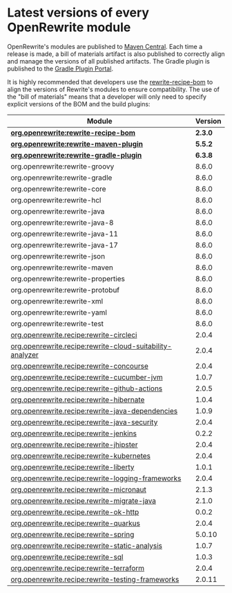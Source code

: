 # Latest versions of every OpenRewrite module

OpenRewrite's modules are published to [Maven Central](https://search.maven.org/search?q=org.openrewrite). Each time a release is made, a bill of materials artifact is also published to correctly align and manage the versions of all published artifacts. The Gradle plugin is published to the [Gradle Plugin Portal](https://plugins.gradle.org/plugin/org.openrewrite.rewrite).

It is highly recommended that developers use the [rewrite-recipe-bom](https://github.com/openrewrite/rewrite-recipe-bom) to align the versions of Rewrite's modules to ensure compatibility. The use of the "bill of materials" means that a developer will only need to specify explicit versions of the BOM and the build plugins:

| Module                                                                                                                          | Version   |
| --------------------------------------------------------------------------------------------------------------------------------| ----------|
| [**org.openrewrite:rewrite-recipe-bom**](https://github.com/openrewrite/rewrite-recipe-bom)                                     | **2.3.0** |
| [**org.openrewrite:rewrite-maven-plugin**](https://github.com/openrewrite/rewrite-maven-plugin)                                 | **5.5.2** |
| [**org.openrewrite:rewrite-gradle-plugin**](https://github.com/openrewrite/rewrite-gradle-plugin)                               | **6.3.8** |
| org.openrewrite:rewrite-groovy                                                                                                  | 8.6.0     |
| org.openrewrite:rewrite-gradle                                                                                                  | 8.6.0     |
| org.openrewrite:rewrite-core                                                                                                    | 8.6.0     |
| org.openrewrite:rewrite-hcl                                                                                                     | 8.6.0     |
| org.openrewrite:rewrite-java                                                                                                    | 8.6.0     |
| org.openrewrite:rewrite-java-8                                                                                                  | 8.6.0     |
| org.openrewrite:rewrite-java-11                                                                                                 | 8.6.0     |
| org.openrewrite:rewrite-java-17                                                                                                 | 8.6.0     |
| org.openrewrite:rewrite-json                                                                                                    | 8.6.0     |
| org.openrewrite:rewrite-maven                                                                                                   | 8.6.0     |
| org.openrewrite:rewrite-properties                                                                                              | 8.6.0     |
| org.openrewrite:rewrite-protobuf                                                                                                | 8.6.0     |
| org.openrewrite:rewrite-xml                                                                                                     | 8.6.0     |
| org.openrewrite:rewrite-yaml                                                                                                    | 8.6.0     |
| org.openrewrite:rewrite-test                                                                                                    | 8.6.0     |
| [org.openrewrite.recipe:rewrite-circleci](https://github.com/openrewrite/rewrite-circleci)                                      | 2.0.4     |
| [org.openrewrite.recipe:rewrite-cloud-suitability-analyzer](https://github.com/openrewrite/rewrite-cloud-suitability-analyzer)  | 2.0.4     |
| [org.openrewrite.recipe:rewrite-concourse](https://github.com/openrewrite/rewrite-concourse)                                    | 2.0.4     |
| [org.openrewrite.recipe:rewrite-cucumber-jvm](https://github.com/openrewrite/rewrite-cucumber-jvm)                              | 1.0.7     |
| [org.openrewrite.recipe:rewrite-github-actions](https://github.com/openrewrite/rewrite-github-actions)                          | 2.0.5     |
| [org.openrewrite.recipe:rewrite-hibernate](https://github.com/openrewrite/rewrite-hibernate)                                    | 1.0.4     |
| [org.openrewrite.recipe:rewrite-java-dependencies](https://github.com/openrewrite/rewrite-java-dependencies)                    | 1.0.9     |
| [org.openrewrite.recipe:rewrite-java-security](https://github.com/openrewrite/rewrite-java-security)                            | 2.0.4     |
| [org.openrewrite.recipe:rewrite-jenkins](https://github.com/openrewrite/rewrite-jenkins)                                        | 0.2.2     |
| [org.openrewrite.recipe:rewrite-jhipster](https://github.com/openrewrite/rewrite-jhipster)                                      | 2.0.4     |
| [org.openrewrite.recipe:rewrite-kubernetes](https://github.com/openrewrite/rewrite-kubernetes)                                  | 2.0.4     |
| [org.openrewrite.recipe:rewrite-liberty](https://github.com/openrewrite/rewrite-liberty)                                        | 1.0.1     |
| [org.openrewrite.recipe:rewrite-logging-frameworks](https://github.com/openrewrite/rewrite-logging-frameworks)                  | 2.0.4     |
| [org.openrewrite.recipe:rewrite-micronaut](https://github.com/openrewrite/rewrite-micronaut)                                    | 2.1.3     |
| [org.openrewrite.recipe.rewrite-migrate-java](https://github.com/openrewrite/rewrite-migrate-java)                              | 2.1.0     |
| [org.openrewrite.recipe.rewrite-ok-http](https://github.com/openrewrite/rewrite-okhttp)                                         | 0.0.2     |
| [org.openrewrite.recipe:rewrite-quarkus](https://github.com/openrewrite/rewrite-quarkus)                                        | 2.0.4     |
| [org.openrewrite.recipe:rewrite-spring](https://github.com/openrewrite/rewrite-spring)                                          | 5.0.10    |
| [org.openrewrite.recipe:rewrite-static-analysis](https://github.com/openrewrite/rewrite-static-analysis)                        | 1.0.7     |
| [org.openrewrite.recipe:rewrite-sql](https://github.com/openrewrite/rewrite-sql)                                                | 1.0.3     |
| [org.openrewrite.recipe:rewrite-terraform](https://github.com/openrewrite/rewrite-terraform)                                    | 2.0.4     |
| [org.openrewrite.recipe:rewrite-testing-frameworks](https://github.com/openrewrite/rewrite-testing-frameworks)                  | 2.0.11    |

